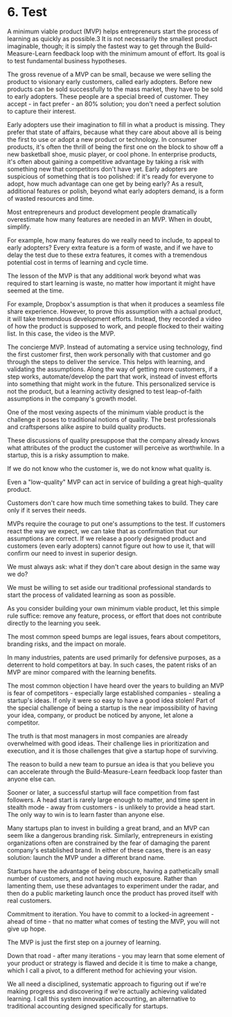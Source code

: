 # 6. Test
A minimum viable product (MVP) helps entrepreneurs start the process of learning as quickly as possible.3 It is not necessarily the smallest product imaginable, though; it is simply the fastest way to get through the Build-Measure-Learn feedback loop with the minimum amount of effort. Its goal is to test fundamental business hypotheses.

The gross revenue of a MVP can be small, because we were selling the product to visionary early customers, called early adopters. Before new products can be sold successfully to the mass market, they have to be sold to early adopters. These people are a special breed of customer. They accept - in fact prefer - an 80% solution; you don't need a perfect solution to capture their interest.

Early adopters use their imagination to fill in what a product is missing. They prefer that state of affairs, because what they care about above all is being the first to use or adopt a new product or technology. In consumer products, it's often the thrill of being the first one on the block to show off a new basketball shoe, music player, or cool phone. In enterprise products, it's often about gaining a competitive advantage by taking a risk with something new that competitors don't have yet. Early adopters are suspicious of something that is too polished: if it's ready for everyone to adopt, how much advantage can one get by being early? As a result, additional features or polish, beyond what early adopters demand, is a form of wasted resources and time.

Most entrepreneurs and product development people dramatically overestimate how many features are needed in an MVP. When in doubt, simplify.

For example, how many features do we really need to include, to appeal to early adopters? Every extra feature is a form of waste, and if we have to delay the test due to these extra features, it comes with a tremendous potential cost in terms of learning and cycle time.

The lesson of the MVP is that any additional work beyond what was required to start learning is waste, no matter how important it might have seemed at the time.

For example, Dropbox's assumption is that when it produces a seamless file share experience. However, to prove this assumption with a actual product, it will take tremendous development efforts. Instead, they recorded a video of how the product is supposed to work, and people flocked to their waiting list. In this case, the video is the MVP. 

The concierge MVP. Instead of automating a service using technology, find the first customer first, then work personally with that customer and go through the steps to deliver the service. This helps with learning, and validating the assumptions. Along the way of getting more customers, if a step works, automate/develop the part that work, instead of invest efforts into something that might work in the future. This personalized service is not the product, but a learning activity designed to test leap-of-faith assumptions in the company's growth model. 

One of the most vexing aspects of the minimum viable product is the challenge it poses to traditional notions of quality. The best professionals and craftspersons alike aspire to build quality products. 

These discussions of quality presuppose that the company already knows what attributes of the product the customer will perceive as worthwhile. In a startup, this is a risky assumption to make.

If we do not know who the customer is, we do not know what quality is.

Even a "low-quality" MVP can act in service of building a great high-quality product.

Customers don't care how much time something takes to build. They care only if it serves their needs.

MVPs require the courage to put one's assumptions to the test. If customers react the way we expect, we can take that as confirmation that our assumptions are correct. If we release a poorly designed product and customers (even early adopters) cannot figure out how to use it, that will confirm our need to invest in superior design.

We must always ask: what if they don't care about design in the same way we do?

We must be willing to set aside our traditional professional standards to start the process of validated learning as soon as possible.

As you consider building your own minimum viable product, let this simple rule suffice: remove any feature, process, or effort that does not contribute directly to the learning you seek.

The most common speed bumps are legal issues, fears about competitors, branding risks, and the impact on morale.

In many industries, patents are used primarily for defensive purposes, as a deterrent to hold competitors at bay. In such cases, the patent risks of an MVP are minor compared with the learning benefits.

The most common objection I have heard over the years to building an MVP is fear of competitors - especially large established companies - stealing a startup's ideas. If only it were so easy to have a good idea stolen! Part of the special challenge of being a startup is the near impossibility of having your idea, company, or product be noticed by anyone, let alone a competitor.

The truth is that most managers in most companies are already overwhelmed with good ideas. Their challenge lies in prioritization and execution, and it is those challenges that give a startup hope of surviving.

The reason to build a new team to pursue an idea is that you believe you can accelerate through the Build-Measure-Learn feedback loop faster than anyone else can.

Sooner or later, a successful startup will face competition from fast followers. A head start is rarely large enough to matter, and time spent in stealth mode - away from customers - is unlikely to provide a head start. The only way to win is to learn faster than anyone else.

Many startups plan to invest in building a great brand, and an MVP can seem like a dangerous branding risk. Similarly, entrepreneurs in existing organizations often are constrained by the fear of damaging the parent company's established brand. In either of these cases, there is an easy solution: launch the MVP under a different brand name.

Startups have the advantage of being obscure, having a pathetically small number of customers, and not having much exposure. Rather than lamenting them, use these advantages to experiment under the radar, and then do a public marketing launch once the product has proved itself with real customers.

Commitment to iteration. You have to commit to a locked-in agreement - ahead of time - that no matter what comes of testing the MVP, you will not give up hope.

The MVP is just the first step on a journey of learning.

Down that road - after many iterations - you may learn that some element of your product or strategy is flawed and decide it is time to make a change, which I call a pivot, to a different method for achieving your vision.

We all need a disciplined, systematic approach to figuring out if we're making progress and discovering if we're actually achieving validated learning. I call this system innovation accounting, an alternative to traditional accounting designed specifically for startups.
